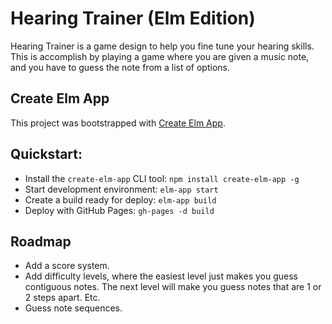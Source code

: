 # Hearing Trainer (Elm Edition)
Hearing Trainer is a game design to help you fine tune your hearing skills. This is accomplish by playing a game where you are given a music note, and you have to guess the note from a list of options.

## Create Elm App
This project was bootstrapped with [Create Elm App](https://github.com/halfzebra/create-elm-app).

## Quickstart:
- Install the `create-elm-app` CLI tool: `npm install create-elm-app -g`
- Start development environment:  `elm-app start`
- Create a build ready for deploy: `elm-app build`
- Deploy with GitHub Pages: `gh-pages -d build`

## Roadmap
- Add a score system.
- Add difficulty levels, where the easiest level just makes you guess contiguous notes. The next level will make you guess notes that are 1 or 2 steps apart. Etc.
- Guess note sequences.
